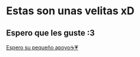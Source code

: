 <h1>Estas son unas velitas xD</h1>
<h2>Espero que les guste :3 </h2>
<a href="https://www.instagram.com/angel_low03/">Espero su pequeño apoyo☕💗</a>
